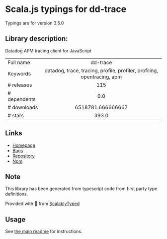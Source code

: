 
# Scala.js typings for dd-trace

Typings are for version 3.5.0

## Library description:
Datadog APM tracing client for JavaScript

|                    |                 |
| ------------------ | :-------------: |
| Full name          | dd-trace |
| Keywords           | datadog, trace, tracing, profile, profiler, profiling, opentracing, apm |
| # releases         | 115 |
| # dependents       | 0.0 |
| # downloads        | 6518781.666666667 |
| # stars            | 393.0 |

## Links
- [Homepage](https://github.com/DataDog/dd-trace-js#readme)
- [Bugs](https://github.com/DataDog/dd-trace-js/issues)
- [Repository](https://github.com/DataDog/dd-trace-js)
- [Npm](https://www.npmjs.com/package/dd-trace)
    


## Note
This library has been generated from typescript code from first party type definitions.

Provided with :purple_heart: from [ScalablyTyped](https://github.com/oyvindberg/ScalablyTyped)

## Usage
See [the main readme](../../readme.md) for instructions.


